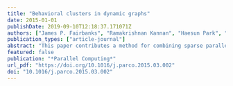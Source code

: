 ```yaml
---
title: "Behavioral clusters in dynamic graphs"
date: 2015-01-01
publishDate: 2019-09-10T12:18:37.171071Z
authors: ["James P. Fairbanks", "Ramakrishnan Kannan", "Haesun Park", "David A. Bader"]
publication_types: ["article-journal"]
abstract: "This paper contributes a method for combining sparse parallel graph algorithms with dense parallel linear algebra algorithms in order to understand dynamic graphs including the temporal behavior of vertices. Our method is the first to cluster vertices in a dynamic graph based on arbitrary temporal behaviors. In order to successfully implement this method, we develop a feature based pipeline for dynamic graphs and apply Nonnegative Matrix Factorization (NMF) to these features. We demonstrate these steps with a sample of the Twitter mentions graph as well as a CAIDA network traffic graph. We contribute and analyze a parallel NMF algorithm presenting both theoretical and empirical studies of performance. This work can be leveraged by graph/network analysts to understand the temporal behavior cluster structure and segmentation structure of dynamic graphs."
featured: false
publication: "*Parallel Computing*"
url_pdf: "https://doi.org/10.1016/j.parco.2015.03.002"
doi: "10.1016/j.parco.2015.03.002"
---
```


